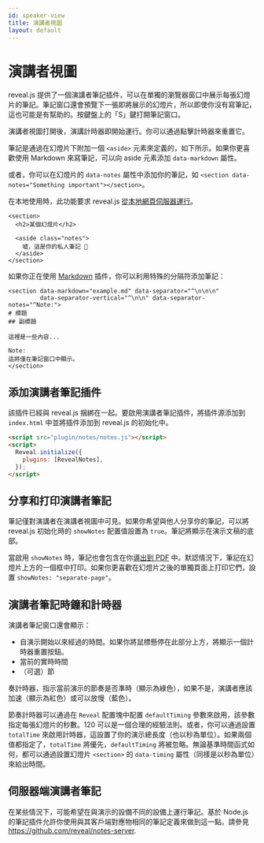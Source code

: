 ```yaml
---
id: speaker-view
title: 演講者視圖
layout: default
---
```


# 演講者視圖

reveal.js 提供了一個演講者筆記插件，可以在單獨的瀏覽器窗口中展示每張幻燈片的筆記。筆記窗口還會預覽下一張即將展示的幻燈片，所以即使你沒有寫筆記，這也可能是有幫助的。按鍵盤上的「S」鍵打開筆記窗口。

演講者視圖打開後，演講計時器即開始運行。你可以通過點擊計時器來重置它。

筆記是通過在幻燈片下附加一個 `<aside>` 元素來定義的，如下所示。如果你更喜歡使用 Markdown 來寫筆記，可以向 aside 元素添加 `data-markdown` 屬性。

或者，你可以在幻燈片的 `data-notes` 屬性中添加你的筆記，如 `<section data-notes="Something important"></section>`。

在本地使用時，此功能要求 reveal.js [從本地網頁伺服器運行](/zh-hant/installation/#full-setup)。

```html/3-5
<section>
  <h2>某個幻燈片</h2>

  <aside class="notes">
    嘘，這是你的私人筆記 📝
  </aside>
</section>
```

如果你正在使用 [Markdown](/zh-hant/markdown/) 插件，你可以利用特殊的分隔符添加筆記：

```html/0-1,7-8
<section data-markdown="example.md" data-separator="^\n\n\n"
         data-separator-vertical="^\n\n" data-separator-notes="^Note:">
# 標題
## 副標題

這裡是一些內容...

Note:
這將僅在筆記窗口中顯示。
</section>
```

## 添加演講者筆記插件

該插件已經與 reveal.js 捆綁在一起。要啟用演講者筆記插件，將插件源添加到 `index.html` 中並將插件添加到 reveal.js 的初始化中。

```html
<script src="plugin/notes/notes.js"></script>
<script>
  Reveal.initialize({
    plugins: [RevealNotes],
  });
</script>
```

## 分享和打印演講者筆記

筆記僅對演講者在演講者視圖中可見。如果你希望與他人分享你的筆記，可以將 reveal.js 初始化時的 `showNotes` 配置值設置為 `true`。筆記將顯示在演示文稿的底部。

當啟用 `showNotes` 時，筆記也會包含在你[導出到 PDF](/zh-hant/pdf-export/) 中。默認情況下，筆記在幻燈片上方的一個框中打印。如果你更喜歡在幻燈片之後的單獨頁面上打印它們，設置 `showNotes: "separate-page"`。

## 演講者筆記時鐘和計時器

演講者筆記窗口還會顯示：

- 自演示開始以來經過的時間。如果你將鼠標懸停在此部分上方，將顯示一個計時器重置按鈕。
- 當前的實時時間
- （可選）節

奏計時器，指示當前演示的節奏是否準時（顯示為綠色），如果不是，演講者應該加速（顯示為紅色）或可以放慢（藍色）。

節奏計時器可以通過在 `Reveal` 配置塊中配置 `defaultTiming` 參數來啟用，該參數指定每張幻燈片的秒數。120 可以是一個合理的經驗法則。或者，你可以通過設置 `totalTime` 來啟用計時器，這設置了你的演示總長度（也以秒為單位）。如果兩個值都指定了，`totalTime` 將優先，`defaultTiming` 將被忽略。無論基準時間函式如何，都可以通過設置幻燈片 `<section>` 的 `data-timing` 屬性（同樣是以秒為單位）來給出時間。

## 伺服器端演講者筆記

在某些情況下，可能希望在與演示的設備不同的設備上運行筆記。基於 Node.js 的筆記插件允許你使用與其客戶端對應物相同的筆記定義來做到這一點。請參見 <https://github.com/reveal/notes-server>.
